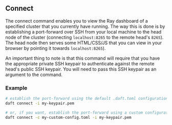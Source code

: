 ## Connect

The connect command enables you to view the Ray dashboard of a specified cluster that you currently have running.
The way this is done is by establishing a port-forward over SSH from your local machine to the head node of the cluster (connecting `localhost:8265` to the remote head's `8265`).
The head node then serves some HTML/CSS/JS that you can view in your browser by pointing it towards `localhost:8265`).

An important thing to note is that this command will require that you have the appropriate private SSH keypair to authenticate against the remote head's public SSH keypair.
You will need to pass this SSH keypair as an argument to the command.

### Example

```bash
# establish the port-forward using the default .daft.toml configuration file
daft connect -i my-keypair.pem

# or, if you want, establish the port-forward using a custom configuration file
daft connect -c my-custom-config.toml -i my-keypair.pem
```
